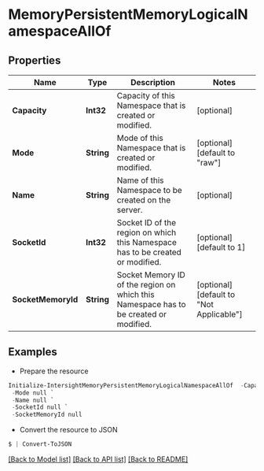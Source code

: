 # MemoryPersistentMemoryLogicalNamespaceAllOf
## Properties

Name | Type | Description | Notes
------------ | ------------- | ------------- | -------------
**Capacity** | **Int32** | Capacity of this Namespace that is created or modified. | [optional] 
**Mode** | **String** | Mode of this Namespace that is created or modified. | [optional] [default to "raw"]
**Name** | **String** | Name of this Namespace to be created on the server. | [optional] 
**SocketId** | **Int32** | Socket ID of the region on which this Namespace has to be created or modified. | [optional] [default to 1]
**SocketMemoryId** | **String** | Socket Memory ID of the region on which this Namespace has to be created or modified. | [optional] [default to "Not Applicable"]

## Examples

- Prepare the resource
```powershell
Initialize-IntersightMemoryPersistentMemoryLogicalNamespaceAllOf  -Capacity null `
 -Mode null `
 -Name null `
 -SocketId null `
 -SocketMemoryId null
```

- Convert the resource to JSON
```powershell
$ | Convert-ToJSON
```

[[Back to Model list]](../README.md#documentation-for-models) [[Back to API list]](../README.md#documentation-for-api-endpoints) [[Back to README]](../README.md)

